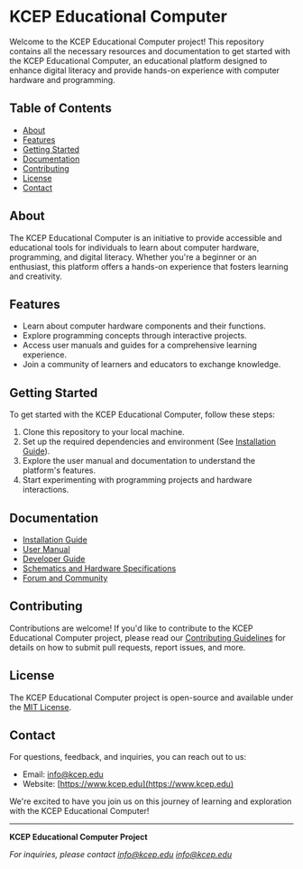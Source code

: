 # KCEP Educational Computer

Welcome to the KCEP Educational Computer project! This repository contains all the necessary resources and documentation to get started with the KCEP Educational Computer, an educational platform designed to enhance digital literacy and provide hands-on experience with computer hardware and programming.

## Table of Contents

- [About](#about)
- [Features](#features)
- [Getting Started](#getting-started)
- [Documentation](#documentation)
- [Contributing](#contributing)
- [License](#license)
- [Contact](#contact)

## About

The KCEP Educational Computer is an initiative to provide accessible and educational tools for individuals to learn about computer hardware, programming, and digital literacy. Whether you're a beginner or an enthusiast, this platform offers a hands-on experience that fosters learning and creativity.

## Features

- Learn about computer hardware components and their functions.
- Explore programming concepts through interactive projects.
- Access user manuals and guides for a comprehensive learning experience.
- Join a community of learners and educators to exchange knowledge.

## Getting Started

To get started with the KCEP Educational Computer, follow these steps:

1. Clone this repository to your local machine.
2. Set up the required dependencies and environment (See [Installation Guide](docs/installation.md)).
3. Explore the user manual and documentation to understand the platform's features.
4. Start experimenting with programming projects and hardware interactions.

## Documentation

- [Installation Guide](docs/installation.md)
- [User Manual](docs/user-manual.md)
- [Developer Guide](docs/developer-guide.md)
- [Schematics and Hardware Specifications](docs/schematics.md)
- [Forum and Community](docs/forum.md)

## Contributing

Contributions are welcome! If you'd like to contribute to the KCEP Educational Computer project, please read our [Contributing Guidelines](CONTRIBUTING.md) for details on how to submit pull requests, report issues, and more.

## License

The KCEP Educational Computer project is open-source and available under the [MIT License](LICENSE).

## Contact

For questions, feedback, and inquiries, you can reach out to us:

- Email: [info@kcep.edu](mailto:info@kcep.edu)
- Website: [https://www.kcep.edu](https://www.kcep.edu)

We're excited to have you join us on this journey of learning and exploration with the KCEP Educational Computer!

---

**KCEP Educational Computer Project**

_For inquiries, please contact info@kcep.edu [info@kcep.edu](mailto:info@kcep.edu)_

